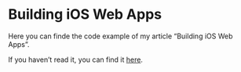 Building iOS Web Apps
=====================

Here you can finde the code example of my article “Building iOS Web Apps”.

If you haven’t read it, you can find it [here](http://maximilianhoffmann.com/article/building-ios-web-apps).
